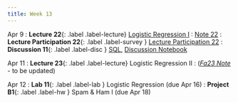```yaml
---
title: Week 13
---
```



Apr 9
: **Lecture 22**{: .label .label-lecture} [Logistic Regression I](lecture/lec22)
    : [Note 22](https://ds100.org/course-notes/logistic_regression_1/logistic_reg_1.html)
: **Lecture Participation 22**{: .label .label-survey } [Lecture Participation 22](https://app.sli.do/event/bNAmcgn64UBw2SitSey41j/embed/polls/e14ec74b-84a4-440c-8794-305829d812bc)
: **Discussion 11**{: .label .label-disc } [SQL](https://drive.google.com/file/d/1dtbNsCOZ7oacmQiOE7pbRBrmxcQi-bof/view?usp=sharing), [Discussion Notebook](https://data100.datahub.berkeley.edu/hub/user-redirect/git-pull?repo=https%3A%2F%2Fgithub.com%2FDS-100%2Fsp24-student&urlpath=lab%2Ftree%2Fsp24-student%2Fdisc%2Fdisc11%2Fdisc11_sql%2Fdisc11_blank.ipynb&branch=main)
    <!-- : Worksheet [Solution](https://drive.google.com/file/d/1WhbAk08gtDcD5OG_Wuj0MqPuGPgNAb6I/view?usp=sharing){:target="_blank"}, [Video](https://youtu.be/dtA2MDPZmB0){:target="_blank"} Groupwork [Solution](https://drive.google.com/file/d/1mmP4KV-X-KGRs8FFcYpoZy_iMGOJtS7L/view?usp=sharing), [Video](https://youtu.be/xH5Ad_tQQ4w) -->

Apr 11
: **Lecture 23**{: .label .label-lecture} Logistic Regression II
    : ([*Fa23 Note*](https://ds100.org/fa23-course-notes/logistic_regression_2/logistic_reg_2.html) - to be updated)

Apr 12
: **Lab 11**{: .label .label-lab }  Logistic Regression (due Apr 16)
: **Project B1**{: .label .label-hw } Spam & Ham I (due Apr 18)